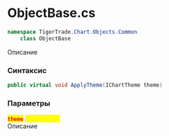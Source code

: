 
# ObjectBase.cs
```csharp
namespace TigerTrade.Chart.Objects.Common  
    class ObjectBase
```

Описание

### Синтаксис
```csharp
public virtual void ApplyTheme(IChartTheme theme)
```

### Параметры
<mark style="color:red;">**`theme`**</mark> <mark style="color:yellow;">`IChartTheme`</mark>  
 Описание  
  

                    
                    